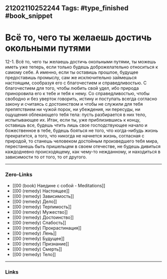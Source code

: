 21202110252244
Tags: #type_finished #book_snippet 
---
# Всё то, чего ты желаешь достичь окольными путями

 12-1. Всё то, чего ты желаешь достичь окольными путями, ты можешь иметь уже теперь, если только будешь доброжелательно относиться к самому себе. А именно, если ты оставишь прошлое, будущее предоставишь промыслу, сам же исключительно займешься настоящим, сообразуя его с благочестием и справедливостью. С благочестием для того, чтобы любить свой удел, ибо природа приноровила его к тебе и тебя к нему. Со справедливостью,  чтобы свободно и без уверток говорить, истину и поступать всегда согласно закону и считаясь с достоинством и чтобы не служили для тебя препятствием ни чужой порок, ни убеждения, ни пересуды, ни ощущения облекающего тебя тела: пусть разбирается в них тело, испытывающее их. Итак, если ты, уже приблизившись к концу, оставишь все, будешь чтить лишь свое господствующее начало и божественное в тебе, будешь бояться не того, что когда-нибудь жизнь прекратится, а того, что никогда не начнется жизнь, согласная с природой, то станешь человеком достойным произведшего тебя мира, перестанешь быть пришельцем в своем отечестве, не будешь дивиться каждодневно происходящему, как чему-то нежданному, и находиться в зависимости то от того, то от другого. 

---
### Zero-Links
 - [[00 (book) Наедине с собой - Meditations]]
 - [[00 (remedy) Настоящее]]
 - [[00 (remedy) Зависимость]] 
 - [[00 (remedy) Дело]]
 - [[00 (remedy) Терпимость]]
 - [[00 (remedy) Мужество]]
 - [[00 (remedy) Достоинство]]
 - [[00 (remedy) Слабость]]
 - [[00 (remedy) Прокрастинация]]
 - [[00 (remedy) Лень]]
 - [[00 (remedy) Будущее]]
 - [[00 (remedy) Признание]]
 - [[00 (remedy) Смерть]]
 - [[00 (remedy) Тело]]
---
### Links
